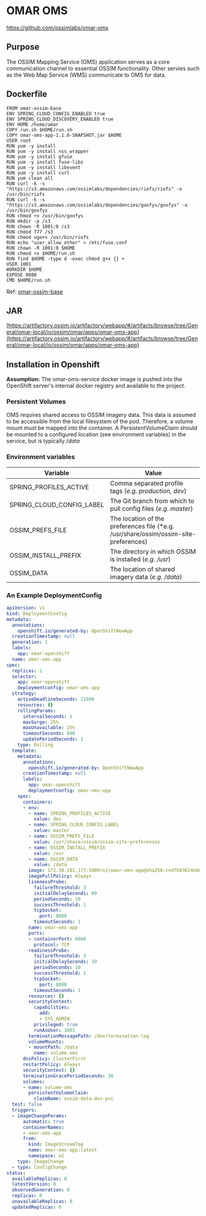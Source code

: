 # OMAR OMS
https://github.com/ossimlabs/omar-oms

## Purpose
The OSSIM Mapping Service (OMS) application serves as a core communication channel to essential OSSIM functionality. Other servies such as the Web Map Service (WMS) communicate to OMS for data.

## Dockerfile
```
FROM omar-ossim-base
ENV SPRING_CLOUD_CONFIG_ENABLED true
ENV SPRING_CLOUD_DISCOVERY_ENABLED true
ENV HOME /home/omar
COPY run.sh $HOME/run.sh
COPY omar-oms-app-1.1.0-SNAPSHOT.jar $HOME
USER root
RUN yum -y install
RUN yum -y install nss_wrapper
RUN yum -y install gfuse
RUN yum -y install fuse-libs
RUN yum -y install libevent
RUN yum -y install curl
RUN yum clean all
RUN curl -k -s "https://s3.amazonaws.com/ossimlabs/dependencies/riofs/riofs" -o /usr/bin/riofs
RUN curl -k -s "https://s3.amazonaws.com/ossimlabs/dependencies/goofys/goofys" -o /usr/bin/goofys
RUN chmod +x /usr/bin/goofys
RUN mkdir -p /s3
RUN chown -R 1001:0 /s3
RUN chmod 777 /s3
RUN chmod ugo+x /usr/bin/riofs
RUN echo "user_allow_other" > /etc/fuse.conf
RUN chown -R 1001:0 $HOME
RUN chmod +x $HOME/run.sh
RUN find $HOME -type d -exec chmod g+x {} +
USER 1001
WORKDIR $HOME
EXPOSE 8080
CMD $HOME/run.sh
```
Ref: [omar-ossim-base](../../../omar-ossim-base/docs/install-guide/omar-ossim-base/)

## JAR
[https://artifactory.ossim.io/artifactory/webapp/#/artifacts/browse/tree/General/omar-local/io/ossim/omar/apps/omar-oms-app](https://artifactory.ossim.io/artifactory/webapp/#/artifacts/browse/tree/General/omar-local/io/ossim/omar/apps/omar-oms-app)

## Installation in Openshift

**Assumption:** The omar-oms-service docker image is pushed into the OpenShift server's internal docker registry and available to the project.

### Persistent Volumes

OMS requires shared access to OSSIM imagery data. This data is assumed to be accessible from the local filesystem of the pod. Therefore, a volume mount must be mapped into the container. A PersistentVolumeClaim should be mounted to a configured location (see environment variables) in the service, but is typically */data*

### Environment variables

|Variable|Value|
|------|------|
|SPRING_PROFILES_ACTIVE|Comma separated profile tags (*e.g. production, dev*)|
|SPRING_CLOUD_CONFIG_LABEL|The Git branch from which to pull config files (*e.g. master*)|
|OSSIM_PREFS_FILE|The location of the preferences file (*e.g. /usr/share/ossim/ossim-site-preferences)|
|OSSIM_INSTALL_PREFIX|The directory in which OSSIM is installed (*e.g. /usr*)|
|OSSIM_DATA|The location of shared imagery data (*e.g. /data*)|

### An Example DeploymentConfig
```yaml
apiVersion: v1
kind: DeploymentConfig
metadata:
  annotations:
    openshift.io/generated-by: OpenShiftNewApp
  creationTimestamp: null
  generation: 1
  labels:
    app: omar-openshift
  name: omar-oms-app
spec:
  replicas: 1
  selector:
    app: omar-openshift
    deploymentconfig: omar-oms-app
  strategy:
    activeDeadlineSeconds: 21600
    resources: {}
    rollingParams:
      intervalSeconds: 1
      maxSurge: 25%
      maxUnavailable: 25%
      timeoutSeconds: 600
      updatePeriodSeconds: 1
    type: Rolling
  template:
    metadata:
      annotations:
        openshift.io/generated-by: OpenShiftNewApp
      creationTimestamp: null
      labels:
        app: omar-openshift
        deploymentconfig: omar-oms-app
    spec:
      containers:
      - env:
        - name: SPRING_PROFILES_ACTIVE
          value: dev
        - name: SPRING_CLOUD_CONFIG_LABEL
          value: master
        - name: OSSIM_PREFS_FILE
          value: /usr/share/ossim/ossim-site-preferences
        - name: OSSIM_INSTALL_PREFIX
          value: /usr
        - name: OSSIM_DATA
          value: /data
        image: 172.30.181.173:5000/o2/omar-oms-app@sha256:cedfb03614eb0ad2386a073793bff517b0e2c47864ed7698e3f7c46884753b7b
        imagePullPolicy: Always
        livenessProbe:
          failureThreshold: 3
          initialDelaySeconds: 60
          periodSeconds: 10
          successThreshold: 1
          tcpSocket:
            port: 8080
          timeoutSeconds: 1
        name: omar-oms-app
        ports:
        - containerPort: 8080
          protocol: TCP
        readinessProbe:
          failureThreshold: 3
          initialDelaySeconds: 30
          periodSeconds: 10
          successThreshold: 1
          tcpSocket:
            port: 8080
          timeoutSeconds: 1
        resources: {}
        securityContext:
          capabilities:
            add:
            - SYS_ADMIN
          privileged: true
          runAsUser: 1001
        terminationMessagePath: /dev/termination-log
        volumeMounts:
        - mountPath: /data
          name: volume-oms
      dnsPolicy: ClusterFirst
      restartPolicy: Always
      securityContext: {}
      terminationGracePeriodSeconds: 30
      volumes:
      - name: volume-oms
        persistentVolumeClaim:
          claimName: ossim-data-dev-pvc
  test: false
  triggers:
  - imageChangeParams:
      automatic: true
      containerNames:
      - omar-oms-app
      from:
        kind: ImageStreamTag
        name: omar-oms-app:latest
        namespace: o2
    type: ImageChange
  - type: ConfigChange
status:
  availableReplicas: 0
  latestVersion: 0
  observedGeneration: 0
  replicas: 0
  unavailableReplicas: 0
  updatedReplicas: 0
```
